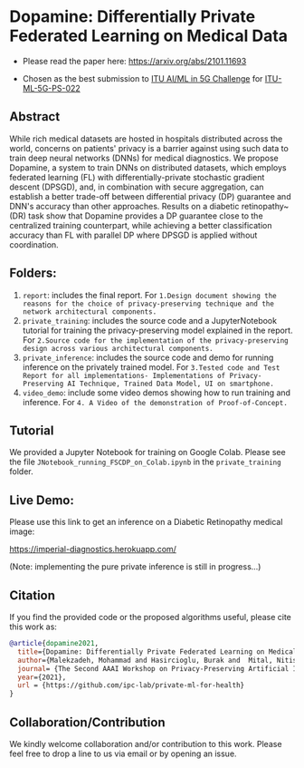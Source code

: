# Dopamine: Differentially Private Federated Learning on Medical Data

- Please read the paper here: https://arxiv.org/abs/2101.11693 

- Chosen as the best submission to [ITU AI/ML in 5G Challenge](https://www.itu.int/en/ITU-T/AI/challenge/2020/Pages/default.aspx) for [ITU-ML-5G-PS-022](https://sites.google.com/view/iitd5g/challenge-problems/privacy-preserving-aiml-in-5g-networks-for-healthcare-applications)


## Abstract 
While rich medical datasets are hosted in hospitals distributed across the world, concerns on patients' privacy is a barrier against using such data to train deep neural networks (DNNs) for medical diagnostics. We propose Dopamine, a system to train DNNs on distributed datasets, which employs federated learning (FL) with differentially-private stochastic gradient descent (DPSGD), and, in combination with secure aggregation, can establish a better trade-off between differential privacy (DP) guarantee and DNN's accuracy than other approaches. Results on a diabetic retinopathy~(DR) task show that Dopamine provides a DP guarantee close to the centralized training counterpart, while achieving a better classification accuracy than FL with parallel DP where DPSGD is applied without coordination. 

## Folders:
 
1. `report`: includes the final report. For `1.Design document showing the reasons for the choice of privacy-preserving technique and the network architectural components.`
2. `private_training`: includes the source code and a JupyterNotebook tutorial for training the privacy-preserving model explained in the report. For `2.Source code for the implementation of the privacy-preserving design across various architectural components.`
3. `private_inference`: includes the source code and demo for running inference on the privately trained model. For `3.Tested code and Test Report for all implementations- Implementations of Privacy-Preserving AI Technique, Trained Data Model, UI on smartphone.`
4. `video_demo`: include some video demos showing how to run training and inference. For  `4. A Video of the demonstration of Proof-of-Concept.`


## Tutorial

We provided a Jupyter Notebook for training on Google Colab. Please see the file `JNotebook_running_FSCDP_on_Colab.ipynb` in the `private_training` folder.

## Live Demo:

Please use this link to get an inference on a Diabetic Retinopathy medical image:

https://imperial-diagnostics.herokuapp.com/

(Note: implementing the pure private inference is still in progress...)

## Citation
If you find the provided code or the proposed algorithms useful, please cite this work as:
```bibtex
@article{dopamine2021,
  title={Dopamine: Differentially Private Federated Learning on Medical Data},
  author={Malekzadeh, Mohammad and Hasircioglu, Burak and  Mital, Nitish and  Katarya, Kunal and Ozfatura,  Mehmet Emre and Gündüz, Deniz}, 
  journal= {The Second AAAI Workshop on Privacy-Preserving Artificial Intelligence (PPAI-21)},
  year={2021},
  url = {https://github.com/ipc-lab/private-ml-for-health}
}
```

## Collaboration/Contribution
We kindly welcome collaboration and/or contribution to this work. Please feel free to drop a line to us via email or by opening an issue.  
